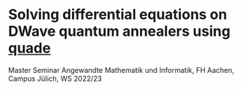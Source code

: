 # Solving differential equations on DWave quantum annealers using [quade](https://pypi.org/project/qade/)

Master Seminar Angewandte Mathematik und Informatik, FH Aachen, Campus Jülich, WS 2022/23
